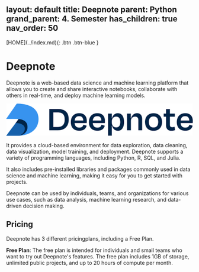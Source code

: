 layout: default
title: Deepnote
parent: Python
grand_parent: 4. Semester
has_children: true
nav_order: 50
---

<span class="fs-1">
[HOME](../index.md){: .btn .btn-blue }
</span>

# Deepnote
Deepnote is a web-based data science and machine learning platform that allows you to create and share interactive notebooks, collaborate with others in real-time, and deploy machine learning models.

![](./deepnote.png)

It provides a cloud-based environment for data exploration, data cleaning, data visualization, model training, and deployment. Deepnote supports a variety of programming languages, including Python, R, SQL, and Julia. 

It also includes pre-installed libraries and packages commonly used in data science and machine learning, making it easy for you to get started with projects. 

Deepnote can be used by individuals, teams, and organizations for various use cases, such as data analysis, machine learning research, and data-driven decision making.

## Pricing
Deepnote has 3 different pricingplans, including a Free Plan.

**Free Plan**: The free plan is intended for individuals and small teams who want to try out Deepnote's features. The free plan includes 1GB of storage, unlimited public projects, and up to 20 hours of compute per month.





